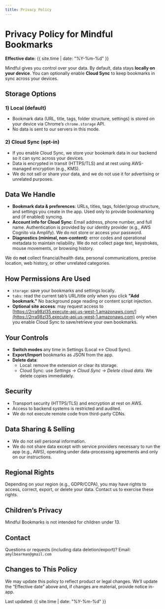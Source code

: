 ```yaml
---
title: Privacy Policy
---
```


# Privacy Policy for Mindful Bookmarks
**Effective date:** {{ site.time | date: "%Y-%m-%d" }}

Mindful gives you control over your data. By default, data stays **locally on your device**. You can optionally enable **Cloud Sync** to keep bookmarks in sync across your devices.

## Storage Options
### 1) Local (default)

- Bookmark data (URL, title, tags, folder structure, settings) is stored on your device via Chrome’s `chrome.storage` API.
- No data is sent to our servers in this mode.

### 2) Cloud Sync (opt-in)

- If you enable Cloud Sync, we store your bookmark data in our backend so it can sync across your devices.
- Data is encrypted in transit (HTTPS/TLS) and at rest using AWS-managed encryption (e.g., KMS).
- We do not sell or share your data, and we do not use it for advertising or unrelated purposes.
  
## Data We Handle

- **Bookmark data & preferences**: URLs, titles, tags, folder/group structure, and settings you create in the app. Used only to provide bookmarking and (if enabled) syncing.
- **Account info for Cloud Sync**: Email address, phone number, and full name.
Authentication is provided by our identity provider (e.g., AWS Cognito via Amplify). We do not store or access your password.
- **Diagnostics (minimal, non-content)**: error codes and operational metadata to maintain reliability. We do not collect page text, keystrokes, mouse movements, or browsing history.

We do **not** collect financial/health data, personal communications, precise location, web history, or other unrelated categories.

## How Permissions Are Used

- `storage`: save your bookmarks and settings locally.
- `tabs`: read the current tab’s URL/title only when you click **"Add bookmark."** No background page reading or content script injection.
- **Optional site access**: may request access to [https://2rra98zl35.execute-api.us-west-1.amazonaws.com/](https://2rra98zl35.execute-api.us-west-1.amazonaws.com) only when you enable Cloud Sync to save/retrieve your own bookmarks.

## Your Controls

- **Switch modes** any time in Settings (Local ↔ Cloud Sync).
- **Export/Import** bookmarks as JSON from the app.
- **Delete data**:
  - Local: remove the extension or clear its storage.
  - Cloud Sync: use *Settings → Cloud Sync → Delete cloud data*. We delete copies immediately.

## Security

- Transport security (HTTPS/TLS) and encryption at rest on AWS.
- Access to backend systems is restricted and audited.
- We do not execute remote code from third-party CDNs.

## Data Sharing & Selling

- We do not sell personal information.
- We do not share data except with service providers necessary to run the app (e.g., AWS), operating under data-processing agreements and only on our instructions.

## Regional Rights

Depending on your region (e.g., GDPR/CCPA), you may have rights to access, correct, export, or delete your data. Contact us to exercise these rights.

## Children’s Privacy

Mindful Bookmarks is not intended for children under 13.

## Contact

Questions or requests (including data deletion/export)?
Email: `amylbearman@gmail.com`

## Changes to This Policy

We may update this policy to reflect product or legal changes. We’ll update the “Effective date” above and, if changes are material, provide notice in-app.

Last updated: {{ site.time | date: "%Y-%m-%d" }}